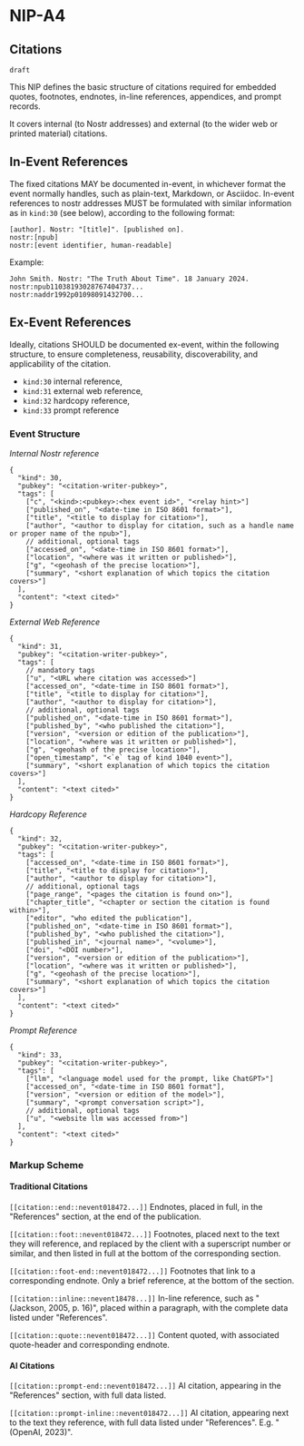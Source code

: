 NIP-A4
======

Citations
-------------------------------

`draft`

This NIP defines the basic structure of citations required for embedded quotes, footnotes, endnotes, in-line references, appendices, and prompt records.

It covers internal (to Nostr addresses) and external (to the wider web or printed material) citations.

## In-Event References

The fixed citations MAY be documented in-event, in whichever format the event normally handles, such as plain-text, Markdown, or Asciidoc. In-event references to nostr addresses MUST be formulated with similar information as in `kind:30` (see below), according to the following format:

```
[author]. Nostr: "[title]". [published on].
nostr:[npub]
nostr:[event identifier, human-readable]
```

Example:
```
John Smith. Nostr: "The Truth About Time". 18 January 2024.
nostr:npub11038193028767404737...
nostr:naddr1992p01098091432700...
```

## Ex-Event References

Ideally, citations SHOULD be documented ex-event, within the following structure, to ensure completeness, reusability, discoverability, and applicability of the citation.

* `kind:30` internal reference,
* `kind:31` external web reference,
* `kind:32` hardcopy reference,
* `kind:33` prompt reference

### Event Structure

*Internal Nostr reference*

```jsonc
{
  "kind": 30,
  "pubkey": "<citation-writer-pubkey>",
  "tags": [
    ["c", "<kind>:<pubkey>:<hex event id>", "<relay hint>"]
    ["published_on", "<date-time in ISO 8601 format>"],
    ["title", "<title to display for citation>"],
    ["author", "<author to display for citation, such as a handle name or proper name of the npub>"],
    // additional, optional tags
    ["accessed_on", "<date-time in ISO 8601 format>"],
    ["location", "<where was it written or published>"],
    ["g", "<geohash of the precise location>"],
    ["summary", "<short explanation of which topics the citation covers>"]
  ],
  "content": "<text cited>"
}
```

*External Web Reference*

```jsonc
{
  "kind": 31,
  "pubkey": "<citation-writer-pubkey>",
  "tags": [
    // mandatory tags
    ["u", "<URL where citation was accessed>"]
    ["accessed_on", "<date-time in ISO 8601 format>"],
    ["title", "<title to display for citation>"],
    ["author", "<author to display for citation>"],
    // additional, optional tags
    ["published_on", "<date-time in ISO 8601 format>"],
    ["published_by", "<who published the citation>"],
    ["version", "<version or edition of the publication>"],
    ["location", "<where was it written or published>"],
    ["g", "<geohash of the precise location>"],
    ["open_timestamp", "<`e` tag of kind 1040 event>"],
    ["summary", "<short explanation of which topics the citation covers>"]
  ],
  "content": "<text cited>"
}
```

*Hardcopy Reference*

```jsonc
{
  "kind": 32,
  "pubkey": "<citation-writer-pubkey>",
  "tags": [
    ["accessed_on", "<date-time in ISO 8601 format>"],
    ["title", "<title to display for citation>"],
    ["author", "<author to display for citation>"],
    // additional, optional tags
    ["page_range", "<pages the citation is found on>"],
    ["chapter_title", "<chapter or section the citation is found within>"],
    ["editor", "who edited the publication"],
    ["published_on", "<date-time in ISO 8601 format>"],
    ["published_by", "<who published the citation>"],
    ["published_in", "<journal name>", "<volume>"],
    ["doi", "<DOI number>"],
    ["version", "<version or edition of the publication>"],
    ["location", "<where was it written or published>"],
    ["g", "<geohash of the precise location>"],
    ["summary", "<short explanation of which topics the citation covers>"]
  ],
  "content": "<text cited>"
}
```

*Prompt Reference*

```jsonc
{
  "kind": 33,
  "pubkey": "<citation-writer-pubkey>",
  "tags": [
    ["llm", "<language model used for the prompt, like ChatGPT>"]
    ["accessed_on", "<date-time in ISO 8601 format"],
    ["version", "<version or edition of the model>"],
    ["summary", "<prompt conversation script>"],
    // additional, optional tags
    ["u", "<website llm was accessed from>"]
  ],
  "content": "<text cited>"
}
```

### Markup Scheme

#### Traditional Citations

`[[citation::end::nevent018472...]]` Endnotes, placed in full, in the "References" section, at the end of the publication.

`[[citation::foot::nevent018472...]]` Footnotes, placed next to the text they will reference, and replaced by the client with a superscript number or similar, and then listed in full at the bottom of the corresponding section.

`[[citation::foot-end::nevent018472...]]` Footnotes that link to a corresponding endnote. Only a brief reference, at the bottom of the section.

`[[citation::inline::nevent18478...]]` In-line reference, such as "(Jackson, 2005, p. 16)", placed within a paragraph, with the complete data listed under "References".

`[[citation::quote::nevent018472...]]` Content quoted, with associated quote-header and corresponding endnote.

#### AI Citations

`[[citation::prompt-end::nevent018472...]]` AI citation, appearing in the "References" section, with full data listed.

`[[citation::prompt-inline::nevent018472...]]` AI citation, appearing next to the text they reference, with full data listed under "References". E.g. "(OpenAI, 2023)".
